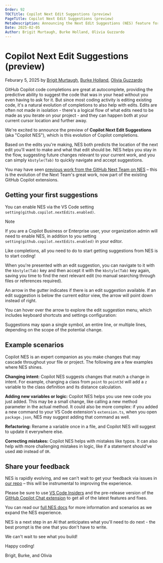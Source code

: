 ```yaml
---
Order: 92
TOCTitle: Copilot Next Edit Suggestions (preview)
PageTitle: Copilot Next Edit Suggestions (preview)
MetaDescription: Announcing the Next Edit Suggestions (NES) feature for GitHub Copilot in Visual Studio Code.
Date: 2025-02-05
Author: Brigit Murtaugh, Burke Holland, Olivia Guzzardo
---
```


# Copilot Next Edit Suggestions (preview)
Feburary 5, 2025 by [Brigit Murtaugh](https://github.com/bamurtaugh), [Burke Holland](https://github.com/burkeholland), [Olivia Guzzardo](https://github.com/olguzzar)

GitHub Copilot code completions are great at autocomplete, providing the predictive ability to suggest the code that was in your head without you even having to ask for it. But since most coding activity is editing existing code, it's a natural evolution of completions to also help with edits. Edits are often not made in isolation - there's a logical flow of what edits need to be made as you iterate on your project - and they can happen both at your current cursor location and further away.

We're excited to announce the preview of **Copilot Next Edit Suggestions** (aka "Copilot NES"), which is this evolution of Copilot completions.

Based on the edits you're making, NES both predicts the location of the next edit you'll want to make and what that edit should be. NES helps you stay in the flow, suggesting future changes relevant to your current work, and you can simply `kbstyle(Tab)` to quickly navigate and accept suggestions.

<!-- TODO: Video about NES from Rob -->

You may have seen [previous work from the GitHub Next Team on NES](https://githubnext.com/projects/copilot-next-edit-suggestions/) – this is the evolution of the Next Team's great work, now part of the existing GitHub Copilot extensions.

## Getting your first suggestions
You can enable NES via the VS Code setting `setting(github.copilot.nextEdits.enabled)`.

> [!NOTE]
> If you are a Copilot Business or Enterprise user, your organization admin will need to enable NES, in addition to you setting `setting(github.copilot.nextEdits.enabled)` in your editor.
<!-- TODO: Any other details or actionable link? -->

Like completions, all you need to do to start getting suggestions from NES is to start coding!

When you're presented with an edit suggestion, you can navigate to it with the `kbstyle(Tab)` key and then accept it with the `kbstyle(Tab)` key again, saving you time to find the next relevant edit (no manual searching through files or references required).

An arrow in the gutter indicates if there is an edit suggestion available. If an edit suggestion is below the current editor view, the arrow will point down instead of right.

<!-- TODO: Add image or gif; gif with screencast mode (to show using tab) may be most effective -->

You can hover over the arrow to explore the edit suggestion menu, which includes keyboard shortcuts and settings configuration:

<!-- TODO: Add image -->

Suggestions may span a single symbol, an entire line, or multiple lines, depending on the scope of the potential change.

## Example scenarios
Copilot NES is an expert companion as you make changes that may cascade throughout your file or project. The following are a few examples where NES shines.

**Changing intent:** Copilot NES suggests changes that match a change in intent. For example, changing a class from `point` to `point3d` will add a `z` variable to the class definition and its distance calculation.
<!-- TODO: Add image -->

**Adding new variables or logic:** Copilot NES helps you use new code you just added. This may be a small change, like calling a new method parameter in the actual method. It could also be more complex: if you added a new command to your VS Code extension's `extension.ts`, when you open `package.json`, NES may suggest adding that command as well.

**Refactoring:** Rename a variable once in a file, and Copilot NES will suggest to update it everywhere else.
<!-- TODO: Add image -->

**Correcting mistakes:** Copilot NES helps with mistakes like typos. It can also help with more challenging mistakes in logic, like if a statement should've used `AND` instead of `OR`.
<!-- TODO: Add image -->

## Share your feedback
NES is rapidly evolving, and we can't wait to get your feedback via issues in [our repo](https://github.com/microsoft/vscode-copilot-release) – this will be instrumental to improving the experience.

Please be sure to use [VS Code Insiders](https://code.visualstudio.com/insiders/) and the pre-release version of the [GitHub Copilot Chat extension](https://marketplace.visualstudio.com/items?itemName=GitHub.copilot-chat) to get all of the latest features and fixes.

You can read our [full NES docs](aka.ms/gh-copilot-nes-docs) for more information and scenarios as we expand the NES experience.

NES is a next step in an AI that anticipates what you'll need to do next - the best prompt is the one that you don't have to write.

We can't wait to see what you build!

Happy coding!

Brigit, Burke, and Olivia
